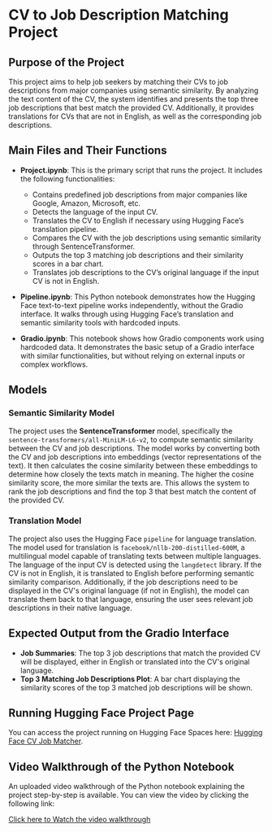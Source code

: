 # CV to Job Description Matching Project

## Purpose of the Project
This project aims to help job seekers by matching their CVs to job descriptions from major companies using semantic similarity. By analyzing the text content of the CV, the system identifies and presents the top three job descriptions that best match the provided CV. Additionally, it provides translations for CVs that are not in English, as well as the corresponding job descriptions.

## Main Files and Their Functions
- **Project.ipynb**: This is the primary script that runs the project. It includes the following functionalities:
  - Contains predefined job descriptions from major companies like Google, Amazon, Microsoft, etc.
  - Detects the language of the input CV.
  - Translates the CV to English if necessary using Hugging Face’s translation pipeline.
  - Compares the CV with the job descriptions using semantic similarity through SentenceTransformer.
  - Outputs the top 3 matching job descriptions and their similarity scores in a bar chart.
  - Translates job descriptions to the CV’s original language if the input CV is not in English.

- **Pipeline.ipynb**: This Python notebook demonstrates how the Hugging Face text-to-text pipeline works independently, without the Gradio interface. It walks through using Hugging Face’s translation and semantic similarity tools with hardcoded inputs.

- **Gradio.ipynb**: This notebook shows how Gradio components work using hardcoded data. It demonstrates the basic setup of a Gradio interface with similar functionalities, but without relying on external inputs or complex workflows.
## Models
### Semantic Similarity Model
The project uses the **SentenceTransformer** model, specifically the `sentence-transformers/all-MiniLM-L6-v2`, to compute semantic similarity between the CV and job descriptions. The model works by converting both the CV and job descriptions into embeddings (vector representations of the text). It then calculates the cosine similarity between these embeddings to determine how closely the texts match in meaning. The higher the cosine similarity score, the more similar the texts are. This allows the system to rank the job descriptions and find the top 3 that best match the content of the provided CV.

### Translation Model
The project also uses the Hugging Face `pipeline` for language translation. The model used for translation is `facebook/nllb-200-distilled-600M`, a multilingual model capable of translating texts between multiple languages. The language of the input CV is detected using the `langdetect` library. If the CV is not in English, it is translated to English before performing semantic similarity comparison. Additionally, if the job descriptions need to be displayed in the CV's original language (if not in English), the model can translate them back to that language, ensuring the user sees relevant job descriptions in their native language.

## Expected Output from the Gradio Interface
- **Job Summaries**: The top 3 job descriptions that match the provided CV will be displayed, either in English or translated into the CV's original language.
- **Top 3 Matching Job Descriptions Plot**: A bar chart displaying the similarity scores of the top 3 matched job descriptions will be shown.

## Running Hugging Face Project Page
You can access the project running on Hugging Face Spaces here: [Hugging Face CV Job Matcher](https://huggingface.co/spaces/ghadaAlmuaikel/cv-job-matcher).

## Video Walkthrough of the Python Notebook
An uploaded video walkthrough of the Python notebook explaining the project step-by-step is available. You can view the video by clicking the following link:

[Click here to Watch the video walkthrough](https://youtu.be/KYMw_W2Xk84)
